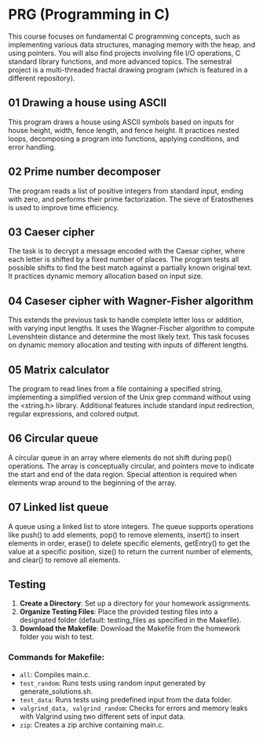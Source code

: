 # PRG (Programming in C)
This course focuses on fundamental C programming concepts, such as implementing various data structures, managing memory with the heap, and using pointers. You will also find projects involving file I/O operations, C standard library functions, and more advanced topics. The semestral project is a multi-threaded fractal drawing program (which is featured in a different repository).

## 01 Drawing a house using ASCII
This program draws a house using ASCII symbols based on inputs for house height, width, fence length, and fence height. It practices nested loops, decomposing a program into functions, applying conditions, and error handling.

## 02 Prime number decomposer
The program reads a list of positive integers from standard input, ending with zero, and performs their prime factorization. The sieve of Eratosthenes is used to improve time efficiency.

## 03 Caeser cipher
The task is to decrypt a message encoded with the Caesar cipher, where each letter is shifted by a fixed number of places. The program tests all possible shifts to find the best match against a partially known original text. It practices dynamic memory allocation based on input size.

## 04 Caseser cipher with Wagner-Fisher algorithm
This extends the previous task to handle complete letter loss or addition, with varying input lengths. It uses the Wagner-Fischer algorithm to compute Levenshtein distance and determine the most likely text. This task focuses on dynamic memory allocation and testing with inputs of different lengths.

## 05 Matrix calculator
The program to read lines from a file containing a specified string, implementing a simplified version of the Unix grep command without using the <string.h> library. Additional features include standard input redirection, regular expressions, and colored output.

## 06 Circular queue
A circular queue in an array where elements do not shift during pop() operations. The array is conceptually circular, and pointers move to indicate the start and end of the data region. Special attention is required when elements wrap around to the beginning of the array.

## 07 Linked list queue
A queue using a linked list to store integers. The queue supports operations like push() to add elements, pop() to remove elements, insert() to insert elements in order, erase() to delete specific elements, getEntry() to get the value at a specific position, size() to return the current number of elements, and clear() to remove all elements.

## Testing
1. **Create a Directory**: Set up a directory for your homework assignments.
2. **Organize Testing Files**: Place the provided testing files into a designated folder (default: testing_files as specified in the Makefile).
3. **Download the Makefile**: Download the Makefile from the homework folder you wish to test.

### Commands for Makefile:

- `all`: Compiles main.c.
- `test_random`: Runs tests using random input generated by generate_solutions.sh.
- `test_data`: Runs tests using predefined input from the data folder.
- `valgrind_data, valgrind_random`: Checks for errors and memory leaks with Valgrind using two different sets of input data.
- `zip`: Creates a zip archive containing main.c.

